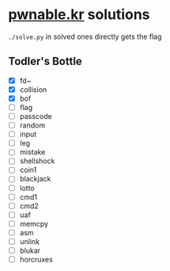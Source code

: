 
# [pwnable.kr](pwnable.kr) solutions

 `./solve.py` in solved ones directly gets the flag

## **Todler's Bottle**

* [x] fd~
* [x] collision
* [x] bof
* [ ] flag
* [ ] passcode
* [ ] random
* [ ] input
* [ ] leg
* [ ] mistake
* [ ] shellshock
* [ ] coin1
* [ ] blackjack
* [ ] lotto
* [ ] cmd1
* [ ] cmd2
* [ ] uaf
* [ ] memcpy
* [ ] asm
* [ ] unlink
* [ ] blukar
* [ ] horcruxes
